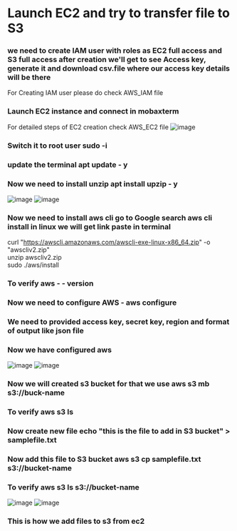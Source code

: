 # Launch EC2 and try to transfer file to S3

### we need to create IAM user with roles as EC2 full access and S3 full access after creation we'll get to see Access key, generate it and download csv.file where our access key details will be there
For Creating IAM user please do check AWS_IAM file
### Launch EC2  instance and connect in mobaxterm
For detailed steps of EC2 creation check AWS_EC2 file
![image](https://github.com/user-attachments/assets/74712727-3ec2-4327-b8f9-f3851f37700f)
### Switch it to root user sudo -i
### update the terminal apt update - y
### Now we need to install unzip apt install upzip - y
![image](https://github.com/user-attachments/assets/2017e05f-10f1-426b-8b05-32e255f488c4)
![image](https://github.com/user-attachments/assets/2b52afcc-6f66-4da7-83c8-0344c15d52b1)
### Now we need to install aws cli go to Google search aws cli install in linux we will get link paste in terminal 
curl "https://awscli.amazonaws.com/awscli-exe-linux-x86_64.zip" -o "awscliv2.zip"  
unzip awscliv2.zip  
sudo ./aws/install
### To verify aws - - version
### Now we need to configure AWS - aws configure 
### We need to provided access key, secret key, region and format of output like json file
### Now we have configured aws 
![image](https://github.com/user-attachments/assets/dd2639ef-d040-4b24-bbc7-f51f0a5115ec)
![image](https://github.com/user-attachments/assets/60b12581-bb81-4a4f-b310-0819f2f28154)
### Now we will created s3 bucket for that we use aws s3 mb s3://buck-name
### To verify aws s3 ls
### Now create new file echo "this is the file to add in S3 bucket" > samplefile.txt
### Now add this file to S3 bucket aws s3 cp samplefile.txt s3://bucket-name
### To verify aws s3 ls s3://bucket-name
![image](https://github.com/user-attachments/assets/de309d37-ad20-499d-8ee3-c460a54bfe80)
![image](https://github.com/user-attachments/assets/bb26f6a3-dfcf-4dca-85d2-37f5d5b74c70)
### This is how we add files to s3 from ec2

